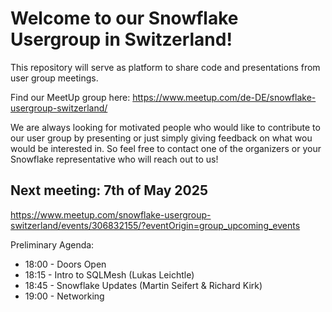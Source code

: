 # Welcome to our Snowflake Usergroup in Switzerland!
This repository will serve as platform to share code and presentations from user group meetings.

Find our MeetUp group here:
https://www.meetup.com/de-DE/snowflake-usergroup-switzerland/

We are always looking for motivated people who would like to contribute to our user group by presenting or just simply giving feedback on what wou would be interested in.
So feel free to contact one of the organizers or your Snowflake representative who will reach out to us!

## Next meeting: 7th of May 2025
https://www.meetup.com/snowflake-usergroup-switzerland/events/306832155/?eventOrigin=group_upcoming_events

Preliminary Agenda:
- 18:00 - Doors Open
- 18:15 - Intro to SQLMesh (Lukas Leichtle)
- 18:45 - Snowflake Updates (Martin Seifert & Richard Kirk)
- 19:00 - Networking


